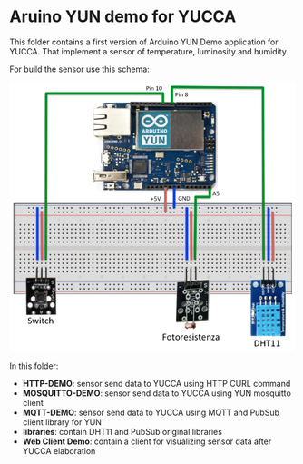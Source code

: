 Aruino YUN demo for YUCCA
=========================
This folder contains a first version of  Arduino YUN Demo application for YUCCA. That implement a sensor of temperature, luminosity and humidity.

For build the sensor use this schema:

![Sensor schema](demoArduino.png)

In this folder:

* **HTTP-DEMO**: sensor send data to YUCCA using HTTP CURL command
* **MOSQUITTO-DEMO**: sensor send data to YUCCA using YUN mosquitto client
* **MQTT-DEMO**: sensor send data to YUCCA using MQTT and PubSub client library for YUN
* **libraries**: contain DHT11 and PubSub original libraries
* **Web Client Demo**: contain a client for visualizing sensor data after YUCCA elaboration




